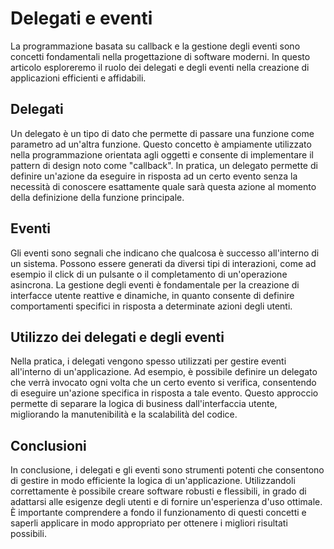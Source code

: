 # Delegati e eventi

La programmazione basata su callback e la gestione degli eventi sono concetti fondamentali nella progettazione di software moderni. In questo articolo esploreremo il ruolo dei delegati e degli eventi nella creazione di applicazioni efficienti e affidabili.

## Delegati

Un delegato è un tipo di dato che permette di passare una funzione come parametro ad un'altra funzione. Questo concetto è ampiamente utilizzato nella programmazione orientata agli oggetti e consente di implementare il pattern di design noto come "callback". In pratica, un delegato permette di definire un'azione da eseguire in risposta ad un certo evento senza la necessità di conoscere esattamente quale sarà questa azione al momento della definizione della funzione principale.

## Eventi

Gli eventi sono segnali che indicano che qualcosa è successo all'interno di un sistema. Possono essere generati da diversi tipi di interazioni, come ad esempio il click di un pulsante o il completamento di un'operazione asincrona. La gestione degli eventi è fondamentale per la creazione di interfacce utente reattive e dinamiche, in quanto consente di definire comportamenti specifici in risposta a determinate azioni degli utenti.

## Utilizzo dei delegati e degli eventi

Nella pratica, i delegati vengono spesso utilizzati per gestire eventi all'interno di un'applicazione. Ad esempio, è possibile definire un delegato che verrà invocato ogni volta che un certo evento si verifica, consentendo di eseguire un'azione specifica in risposta a tale evento. Questo approccio permette di separare la logica di business dall'interfaccia utente, migliorando la manutenibilità e la scalabilità del codice.

## Conclusioni

In conclusione, i delegati e gli eventi sono strumenti potenti che consentono di gestire in modo efficiente la logica di un'applicazione. Utilizzandoli correttamente è possibile creare software robusti e flessibili, in grado di adattarsi alle esigenze degli utenti e di fornire un'esperienza d'uso ottimale. È importante comprendere a fondo il funzionamento di questi concetti e saperli applicare in modo appropriato per ottenere i migliori risultati possibili.